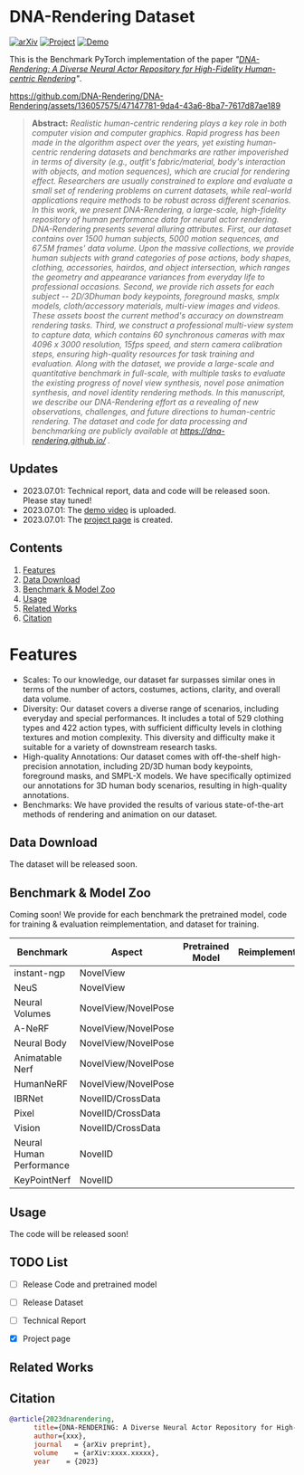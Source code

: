 # DNA-Rendering Dataset
[![arXiv](https://img.shields.io/badge/arXiv-xxxx.xxxxx-b31b1b.svg)](https://arxiv.org/abs/xxxx.xxxxx) <a href="https://dna-rendering.github.io/">
<img alt="Project" src="https://img.shields.io/badge/-Project%20Page-lightgrey?logo=Google%20Chrome&color=informational&logoColor=white"></a> 
<a href="https://youtu.be/3dU-FgN2ycQ"><img alt="Demo" src="https://img.shields.io/badge/-Demo-ea3323?logo=youtube"></a> 

This is the Benchmark PyTorch implementation of the paper *"[DNA-Rendering: A Diverse Neural Actor Repository for High-Fidelity Human-centric Rendering]()"*.


https://github.com/DNA-Rendering/DNA-Rendering/assets/136057575/47147781-9da4-43a6-8ba7-7617d87ae189

> 
>
> **Abstract:** *Realistic human-centric rendering plays a key role in both computer vision and computer graphics. Rapid progress has been made in the algorithm aspect over the years, yet existing human-centric rendering datasets and benchmarks are rather impoverished in terms of diversity (e.g., outfit's fabric/material, body's interaction with objects, and motion sequences), which are crucial for rendering effect. Researchers are usually constrained to explore and evaluate a small set of rendering problems on current datasets, while real-world applications require methods to be robust across different scenarios. In this work, we present DNA-Rendering, a large-scale, high-fidelity repository of human performance data for neural actor rendering.
DNA-Rendering presents several alluring attributes. First, our dataset contains over 1500 human subjects, 5000 motion sequences, and 67.5M frames' data volume. Upon the massive collections, we provide human subjects with grand categories of pose actions, body shapes, clothing, accessories, hairdos, and object intersection,  which ranges the geometry and appearance variances from everyday life to professional occasions. Second, we provide rich assets for each subject -- 2D/3Dhuman body keypoints, foreground masks,  smplx models, cloth/accessory materials, multi-view images and videos. These assets boost the current method's accuracy on downstream rendering tasks. Third, we construct a professional multi-view system to capture data, which contains 60 synchronous cameras with max 4096 x 3000 resolution, 15fps speed, and stern camera calibration steps, ensuring high-quality resources for task training and evaluation.
Along with the dataset, we provide a large-scale and quantitative benchmark in full-scale, with multiple tasks to evaluate the existing progress of novel view synthesis, novel pose animation synthesis, and novel identity rendering methods. In this manuscript, we describe our DNA-Rendering effort as a revealing of new observations, challenges, and future directions to human-centric rendering. The dataset and code for data processing and benchmarking are publicly available at https://dna-rendering.github.io/ .* <br>

## Updates

- 2023.07.01: Technical report, data and code will be released soon. Please stay tuned!
- 2023.07.01: The [demo video](https://www.youtube.com/watch?v=3dU-FgN2ycQ) is uploaded.
- 2023.07.01: The [project page](https://dna-rendering.github.io/) is created.


## Contents
1. [Features](#features)
2. [Data Download](#Data-Download)
3. [Benchmark & Model Zoo](#Benchmark-&-Model-Zoo)
4. [Usage](#Usage)
5. [Related Works](#Related-Works)
6. [Citation](#citation)
<!--6. [Acknowlegement](#Acknowlegement)-->


# Features
* Scales: To our knowledge, our dataset far surpasses similar ones in terms of the number of actors, costumes, actions, clarity, and overall data volume.
* Diversity: Our dataset covers a diverse range of scenarios, including everyday and special performances. It includes a total of 529 clothing types and 422 action types, with sufficient difficulty levels in clothing textures and motion complexity. This diversity and difficulty make it suitable for a variety of downstream research tasks.
* High-quality Annotations: Our dataset comes with off-the-shelf high-precision annotation, including 2D/3D human body keypoints, foreground masks, and SMPL-X models. We have specifically optimized our annotations for 3D human body scenarios, resulting in high-quality annotations.
* Benchmarks: We have provided the results of various state-of-the-art methods of rendering and animation on our dataset.

## Data Download
The dataset will be released soon.

## Benchmark & Model Zoo

Coming soon! We provide for each benchmark the pretrained model, code for training & evaluation reimplementation, and dataset for training.

| Benchmark                          | Aspect                           | Pretrained Model                                                | Reimplementation                     | Dataset                          |
| -------------------------------    | -------------------------------  | ------------------------------------------------------------ | ---------------- | -------------------------------------------- |
| instant-ngp    | NovelView             |  | | |
| NeuS           | NovelView             |  | | |
| Neural Volumes | NovelView/NovelPose   |  | | |
| A-NeRF         | NovelView/NovelPose   |  | | |
| Neural Body    | NovelView/NovelPose   |  | | |
| Animatable Nerf| NovelView/NovelPose   |  | | |
| HumanNeRF      | NovelView/NovelPose   |  | | |
| IBRNet         | NovelID/CrossData     |  | | |
| Pixel          | NovelID/CrossData     |  | | |
| Vision         | NovelID/CrossData     |  | | |
| Neural Human Performance   | NovelID   |  | | |
| KeyPointNerf   | NovelID               |  | | |

## Usage
The code will be released soon!

## TODO List

- [ ] Release Code and pretrained model
- [ ] Release Dataset
- [ ] Technical Report
- [x] Project page


## Related Works
## Citation

```bibtex
@article{2023dnarendering,
      title={DNA-RENDERING: A Diverse Neural Actor Repository for High-Fidelity Human-centric Rendering}, 
      author={xxx},
      journal   = {arXiv preprint},
      volume    = {arXiv:xxxx.xxxxx},
      year    = {2023}
```
<!-- ## Acknowlegement -->

